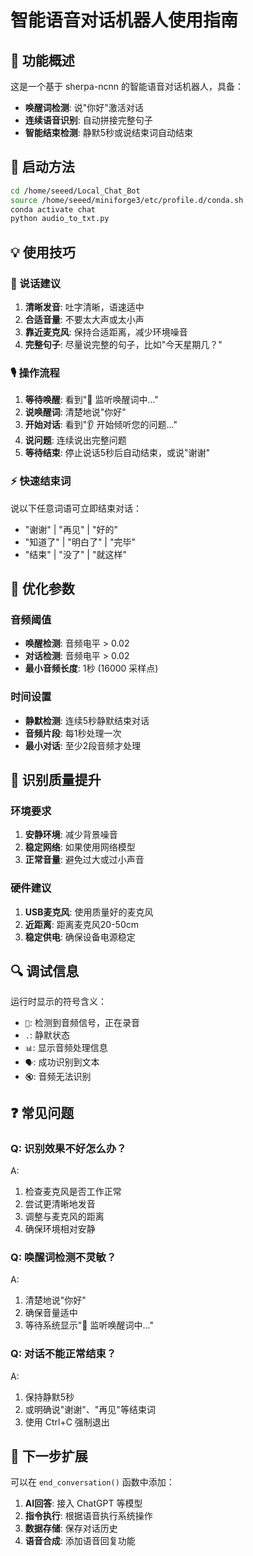 # 智能语音对话机器人使用指南

## 🎯 功能概述

这是一个基于 sherpa-ncnn 的智能语音对话机器人，具备：
- **唤醒词检测**: 说"你好"激活对话
- **连续语音识别**: 自动拼接完整句子
- **智能结束检测**: 静默5秒或说结束词自动结束

## 🚀 启动方法

```bash
cd /home/seeed/Local_Chat_Bot
source /home/seeed/miniforge3/etc/profile.d/conda.sh
conda activate chat
python audio_to_txt.py
```

## 💡 使用技巧

### 📢 说话建议
1. **清晰发音**: 吐字清晰，语速适中
2. **合适音量**: 不要太大声或太小声
3. **靠近麦克风**: 保持合适距离，减少环境噪音
4. **完整句子**: 尽量说完整的句子，比如"今天星期几？"

### 🎙️ 操作流程
1. **等待唤醒**: 看到"🔄 监听唤醒词中..." 
2. **说唤醒词**: 清楚地说"你好"
3. **开始对话**: 看到"👂 开始倾听您的问题..."
4. **说问题**: 连续说出完整问题
5. **等待结束**: 停止说话5秒后自动结束，或说"谢谢"

### ⚡ 快速结束词
说以下任意词语可立即结束对话：
- "谢谢" | "再见" | "好的" 
- "知道了" | "明白了" | "完毕"
- "结束" | "没了" | "就这样"

## 🔧 优化参数

### 音频阈值
- **唤醒检测**: 音频电平 > 0.02
- **对话检测**: 音频电平 > 0.02  
- **最小音频长度**: 1秒 (16000 采样点)

### 时间设置
- **静默检测**: 连续5秒静默结束对话
- **音频片段**: 每1秒处理一次
- **最小对话**: 至少2段音频才处理

## 🎯 识别质量提升

### 环境要求
1. **安静环境**: 减少背景噪音
2. **稳定网络**: 如果使用网络模型
3. **正常音量**: 避免过大或过小声音

### 硬件建议
1. **USB麦克风**: 使用质量好的麦克风
2. **近距离**: 距离麦克风20-50cm
3. **稳定供电**: 确保设备电源稳定

## 🔍 调试信息

运行时显示的符号含义：
- `🎵`: 检测到音频信号，正在录音
- `.`: 静默状态
- `📊`: 显示音频处理信息
- `🗣️`: 成功识别到文本
- `🔇`: 音频无法识别

## ❓ 常见问题

### Q: 识别效果不好怎么办？
A: 
1. 检查麦克风是否工作正常
2. 尝试更清晰地发音
3. 调整与麦克风的距离
4. 确保环境相对安静

### Q: 唤醒词检测不灵敏？
A:
1. 清楚地说"你好"
2. 确保音量适中
3. 等待系统显示"🔄 监听唤醒词中..."

### Q: 对话不能正常结束？
A:
1. 保持静默5秒
2. 或明确说"谢谢"、"再见"等结束词
3. 使用 Ctrl+C 强制退出

## 🎉 下一步扩展

可以在 `end_conversation()` 函数中添加：
1. **AI回答**: 接入 ChatGPT 等模型
2. **指令执行**: 根据语音执行系统操作  
3. **数据存储**: 保存对话历史
4. **语音合成**: 添加语音回复功能
